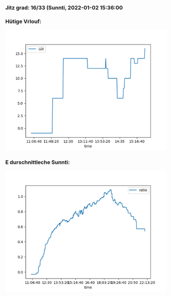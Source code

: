 ### Jitz grad: 16/33 (Sunnti, 2022-01-02 15:36:00

### Hütige Vrlouf:
![Graph](Today.png)

### E durschnittleche Sunnti:
![Graph](Sunnti.png)